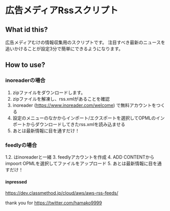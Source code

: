 # 広告メディアRssスクリプト
## What id this?
広告メディアむけの情報収集用のスクリプトです。
注目すべき最新のニュースを追いかけることが設定3分で簡単にできるようになります。

## How to use?

### inoreaderの場合

1. zipファイルをダウンロードします。
2. zipファイルを解凍し、rss.xmlがあることを確認
3. inoreader (https://www.inoreader.com/welcome) で無料アカウントをつくる
4. 設定のメニューのなかからインポート/エクスポートを選択してOPMLのインポートからダウンロードしてきたrss.xmlを読み込ませる
5. あとは最新情報に目を通すだけ！


### feedlyの場合
1.2. はinoreaderと一緒
3. feedlyアカウントを作成
4. ADD CONTENTからimpoort OPMLを選択してファイルをアップロード
5. あとは最新情報に目を通すだけ！

#### inpressed
https://dev.classmethod.jp/cloud/aws/aws-rss-feeds/

thank you for https://twitter.com/hamako9999
